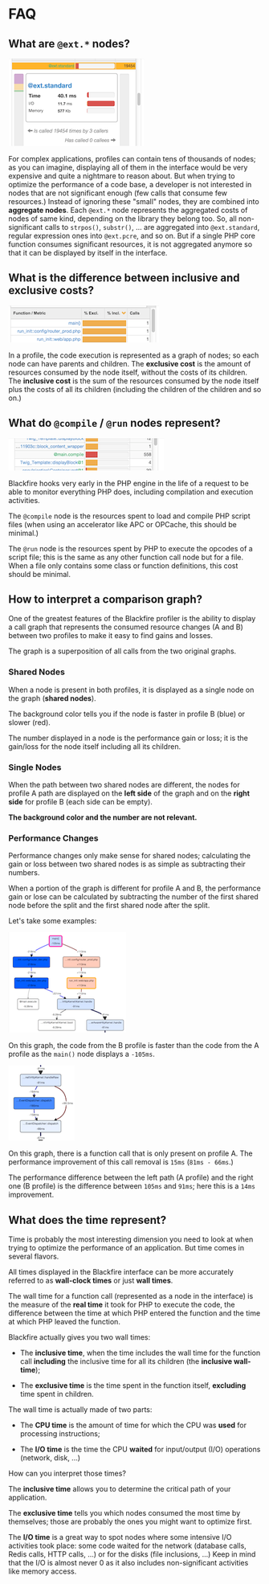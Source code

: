 FAQ
===

What are `@ext.*` nodes?
------------------------

![@ext.standard node](images/faq/ext-standard.png)

For complex applications, profiles can contain tens of thousands of nodes; as
you can imagine, displaying all of them in the interface would be very
expensive and quite a nightmare to reason about. But when trying to optimize
the performance of a code base, a developer is not interested in nodes that are
not significant enough (few calls that consume few resources.) Instead of
ignoring these "small" nodes, they are combined into **aggregate nodes**. Each
`@ext.*` node represents the aggregated costs of nodes of same kind, depending
on the library they belong too. So, all non-significant calls to `strpos()`,
`substr()`, ... are aggregated into `@ext.standard`, regular expression ones
into `@ext.pcre`, and so on. But if a single PHP core function consumes
significant resources, it is not aggregated anymore so that it can be displayed
by itself in the interface.

What is the difference between inclusive and exclusive costs?
-------------------------------------------------------------

![Exclusive vs inclusive costs](images/faq/excl-incl-costs.png)

In a profile, the code execution is represented as a graph of nodes; so each
node can have parents and children. The **exclusive cost** is the amount of
resources consumed by the node itself, without the costs of its children. The
**inclusive cost** is the sum of the resources consumed by the node itself plus
the costs of all its children (including the children of the children and so
on.)

What do `@compile` / `@run` nodes represent?
--------------------------------------------

![@compile node](images/faq/compile-node.png)

Blackfire hooks very early in the PHP engine in the life of a request to be
able to monitor everything PHP does, including compilation and execution
activities.

The `@compile` node is the resources spent to load and compile PHP script files
(when using an accelerator like APC or OPCache, this should be minimal.)

The `@run` node is the resources spent by PHP to execute the opcodes of a
script file; this is the same as any other function call node but for a file.
When a file only contains some class or function definitions, this cost should
be minimal.

How to interpret a comparison graph?
------------------------------------

One of the greatest features of the Blackfire profiler is the ability to
display a call graph that represents the consumed resource changes (A and B)
between two profiles to make it easy to find gains and losses.

The graph is a superposition of all calls from the two original graphs.

### Shared Nodes

When a node is present in both profiles, it is displayed as a single node on
the graph (**shared nodes**).

The background color tells you if the node is faster in profile B (blue) or
slower (red).

The number displayed in a node is the performance gain or loss; it is the
gain/loss for the node itself including all its children.

### Single Nodes

When the path between two shared nodes are different, the nodes for profile A
path are displayed on the **left side** of the graph and on the **right side**
for profile B (each side can be empty).

**The background color and the number are not relevant.**

### Performance Changes

Performance changes only make sense for shared nodes; calculating the gain or
loss between two shared nodes is as simple as subtracting their numbers.

When a portion of the graph is different for profile A and B, the performance
gain or lose can be calculated by subtracting the number of the first shared
node before the split and the first shared node after the split.

Let's take some examples:

![comparison](images/faq/comparison.png)

On this graph, the code from the B profile is faster than the code from the A
profile as the `main()` node displays a `-105ms`.

![comparison](images/faq/comparison-1.png)

On this graph, there is a function call that is only present on profile A. The
performance improvement of this call removal is `15ms` (`81ms - 66ms`.)

The performance difference between the left path (A profile) and the right one
(B profile) is the difference between `105ms` and `91ms`; here this is a `14ms`
improvement.

What does the time represent?
-----------------------------

Time is probably the most interesting dimension you need to look at when trying
to optimize the performance of an application. But time comes in several
flavors.

All times displayed in the Blackfire interface can be more accurately referred
to as **wall-clock times** or just **wall times**.

The wall time for a function call (represented as a node in the interface) is
the measure of the **real time** it took for PHP to execute the code, the
difference between the time at which PHP entered the function and the time at
which PHP leaved the function.

Blackfire actually gives you two wall times:

 * The **inclusive time**, when the time includes the wall time for the
   function call **including** the inclusive time for all its children (the
   **inclusive wall-time**);

 * The **exclusive time** is the time spent in the function itself,
   **excluding** time spent in children.

The wall time is actually made of two parts:

 * The **CPU time** is the amount of time for which the CPU was **used** for
   processing instructions;

 * The **I/O time** is the time the CPU **waited** for input/output (I/O)
   operations (network, disk, ...)

How can you interpret those times?

The **inclusive time** allows you to determine the critical path of your
application.

The **exclusive time** tells you which nodes consumed the most time by
themselves; those are probably the ones you might want to optimize first.

The **I/O time** is a great way to spot nodes where some intensive I/O
activities took place: some code waited for the network (database calls, Redis
calls, HTTP calls, ...) or for the disks (file inclusions, ...) Keep in mind
that the I/O is almost never 0 as it also includes non-significant activities
like memory access.
